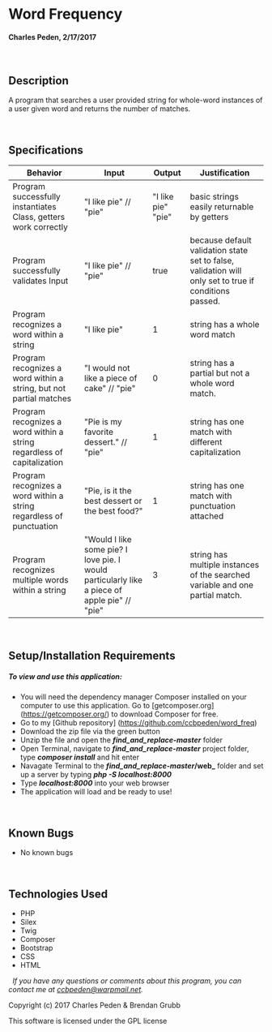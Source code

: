 # **Word Frequency**
#### Charles Peden, 2/17/2017

&nbsp;
## Description
A program that searches a user provided string for whole-word instances of a user given word and returns the number of matches.

&nbsp;
## Specifications

|Behavior|Input|Output|Justification|
|--------|-----|------|-------|
|Program successfully instantiates Class, getters work correctly | "I like pie"  // "pie" | "I like pie" "pie" | basic strings easily returnable by getters
|Program successfully validates Input | "I like pie" // "pie" | true | because default validation state set to false, validation will only set to true if conditions passed.
| Program recognizes a word within a string | "I like pie" | 1 | string has a whole word match
| Program recognizes a word within a string, but not partial matches | "I would not like a piece of cake" // "pie"| 0 | string has a partial but not a whole word match.
| Program recognizes a word within a string regardless of capitalization | "Pie is my favorite dessert." // "pie"  | 1 | string has one match with different capitalization
| Program recognizes a word within a string regardless of punctuation | "Pie, is it the best dessert or the best food?" | 1 | string has one match with punctuation attached
| Program recognizes multiple words within a string | "Would I like some pie? I love pie.  I would particularly like a piece of apple pie" // "pie" | 3 | string has multiple instances of the searched variable and one partial match.



&nbsp;
## Setup/Installation Requirements
##### _To view and use this application:_
* You will need the dependency manager Composer installed on your computer to use this application. Go to [getcomposer.org] (https://getcomposer.org/) to download Composer for free.
* Go to my [Github repository] (https://github.com/ccbpeden/word_freq)
* Download the zip file via the green button
* Unzip the file and open the **_find_and_replace-master_** folder
* Open Terminal, navigate to **_find_and_replace-master_** project folder, type **_composer install_** and hit enter
* Navagate Terminal to the **_find_and_replace-master_/web_** folder and set up a server by typing **_php -S localhost:8000_**
* Type **_localhost:8000_** into your web browser
* The application will load and be ready to use!

&nbsp;
## Known Bugs
* No known bugs

&nbsp;
## Technologies Used
* PHP
* Silex
* Twig
* Composer
* Bootstrap
* CSS
* HTML

&nbsp;
_If you have any questions or comments about this program, you can contact me at [ccbpeden@warpmail.net](mailto:ccbpeden@warpmail.net)._

Copyright (c) 2017 Charles Peden & Brendan Grubb

This software is licensed under the GPL license
